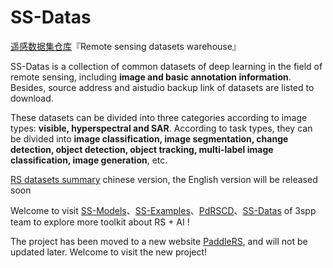 # SS-Datas

[遥感数据集仓库](README_CN.md)『Remote sensing datasets warehouse』

SS-Datas is a collection of common datasets of deep learning in the field of remote sensing, including **image and basic annotation information**. Besides, source address and aistudio backup link of datasets are listed to download.

These datasets can be divided into three categories according to image types: **visible, hyperspectral and SAR**. According to task types, they can be divided into **image classification, image segmentation, change detection, object detection, object tracking, multi-label image classification, image generation**, etc.

[RS datasets summary](RS-Data-summary.md) chinese version, the English version will be released soon

Welcome to visit [SS-Models](https://github.com/3SPP/SS-Models)、[SS-Examples](https://github.com/3SPP/SS-Examples)、[PdRSCD](https://github.com/3SPP/PdRSCD)、[SS-Datas](https://github.com/3SPP/SS-Datas) of 3spp team to explore more toolkit about RS + AI !


The project has been moved to a new website [PaddleRS](https://github.com/PaddleCV-SIG/PaddleRS/blob/develop/docs/data/dataset_cn.md), and will not be updated later. Welcome to visit the new project!
